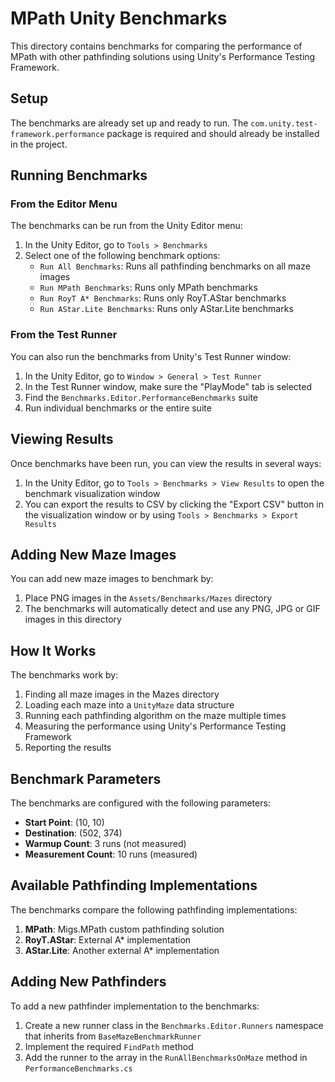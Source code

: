 # MPath Unity Benchmarks

This directory contains benchmarks for comparing the performance of MPath with other pathfinding solutions using Unity's Performance Testing Framework.

## Setup

The benchmarks are already set up and ready to run. The `com.unity.test-framework.performance` package is required and should already be installed in the project.

## Running Benchmarks

### From the Editor Menu

The benchmarks can be run from the Unity Editor menu:

1. In the Unity Editor, go to `Tools > Benchmarks` 
2. Select one of the following benchmark options:
   - `Run All Benchmarks`: Runs all pathfinding benchmarks on all maze images
   - `Run MPath Benchmarks`: Runs only MPath benchmarks 
   - `Run RoyT A* Benchmarks`: Runs only RoyT.AStar benchmarks
   - `Run AStar.Lite Benchmarks`: Runs only AStar.Lite benchmarks

### From the Test Runner

You can also run the benchmarks from Unity's Test Runner window:

1. In the Unity Editor, go to `Window > General > Test Runner`
2. In the Test Runner window, make sure the "PlayMode" tab is selected
3. Find the `Benchmarks.Editor.PerformanceBenchmarks` suite
4. Run individual benchmarks or the entire suite

## Viewing Results

Once benchmarks have been run, you can view the results in several ways:

1. In the Unity Editor, go to `Tools > Benchmarks > View Results` to open the benchmark visualization window
2. You can export the results to CSV by clicking the "Export CSV" button in the visualization window
   or by using `Tools > Benchmarks > Export Results`

## Adding New Maze Images

You can add new maze images to benchmark by:

1. Place PNG images in the `Assets/Benchmarks/Mazes` directory
2. The benchmarks will automatically detect and use any PNG, JPG or GIF images in this directory

## How It Works

The benchmarks work by:

1. Finding all maze images in the Mazes directory
2. Loading each maze into a `UnityMaze` data structure
3. Running each pathfinding algorithm on the maze multiple times
4. Measuring the performance using Unity's Performance Testing Framework
5. Reporting the results

## Benchmark Parameters

The benchmarks are configured with the following parameters:

- **Start Point**: (10, 10)
- **Destination**: (502, 374)
- **Warmup Count**: 3 runs (not measured)
- **Measurement Count**: 10 runs (measured)

## Available Pathfinding Implementations

The benchmarks compare the following pathfinding implementations:

1. **MPath**: Migs.MPath custom pathfinding solution
2. **RoyT.AStar**: External A* implementation
3. **AStar.Lite**: Another external A* implementation

## Adding New Pathfinders

To add a new pathfinder implementation to the benchmarks:

1. Create a new runner class in the `Benchmarks.Editor.Runners` namespace that inherits from `BaseMazeBenchmarkRunner`
2. Implement the required `FindPath` method
3. Add the runner to the array in the `RunAllBenchmarksOnMaze` method in `PerformanceBenchmarks.cs` 